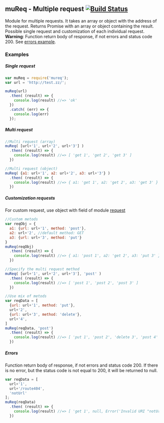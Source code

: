 ## muReq - Multiple request [![Build Status](https://travis-ci.org/DarkScorpion/muReq.svg?branch=m)](https://travis-ci.org/DarkScorpion/muReq)

Module for multiple requests. It takes an array or object with the address of the request. Returns Promise with an array or object containing the result. Possible single request and customization of each individual request.  
**Warning**: Function return body of response, if not errors and status code 200. See [errors example](#errors).

### Examples
##### Single request
```js
var muReq = require('mureq');
var url = 'http://test.zz/';

muReq(url)
  .then( (result) => {
    console.log(result) //=> 'ok'
  })
  .catch( (err) => {
    console.log(err)
  });
```

##### Multi request
```js
//Multi request (array)
muReq( [url+'1', url+'2', url+'3'] )
  .then( (result) => {
    console.log(result) //=> [ 'get 1', 'get 2', 'get 3' ]
  })

//Multi request (object)
muReq( {a1: url+'1', a2: url+'2', a3: url+'3'} )
  .then( (result) => {
    console.log(result) //=> { a1: 'get 1', a2: 'get 2', a3: 'get 3' }
  })
```

##### Customization requests
For custom request, use object with field of module [request](https://www.npmjs.com/package/request)
```js
//Custom metods
var reqObj = {
  a1: {url: url+'1', method: 'post'},
  a2: url+'2', //default method: GET
  a3: {url: url+'3', method: 'put'}
}
muReq(reqObj)
  .then( (result) => {
    console.log(result) //=> { a1: 'post 1', a2: 'get 2', a3: 'put 3' }
  })

//Specify the multi request method
muReq( [url+'1', url+'2', url+'3'], 'post' )
  .then( (result) => {
    console.log(result) //=> [ 'post 1', 'post 2', 'post 3' ]
  })

//Use mix of metods
var reqData = [
  {url: url+'1', method: 'put'},
  url+'2',
  {url: url+'3', method: 'delete'},
  url+'4',
]
muReq(reqData, 'post')
  .then( (result) => {
    console.log(result) //=> [ 'put 1', 'post 2', 'delete 3', 'post 4' ]
  })
```

##### Errors
Function return body of response, if not errors and status code 200. If there is no error, but the status code is not equal to 200, it will be returned to null.
```js
var reqData = [
  url+'1',
  url+'/route404',
  'notUrl'
];
muReq(reqData)
  .then( (result) => {
    console.log(result) //=> [ 'get 1', null, Error('Invalid URI "notUrl"') ]
  })
```
